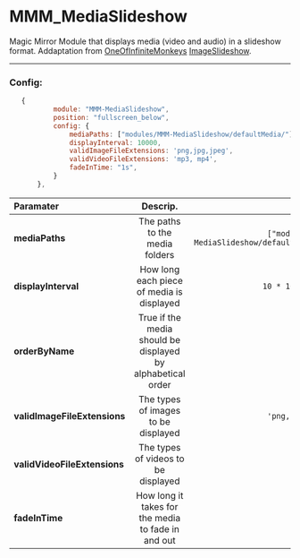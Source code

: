 # MMM_MediaSlideshow

 Magic Mirror Module that displays media (video and audio) in a slideshow format. Addaptation from [OneOfInfiniteMonkeys]() [ImageSlideshow](). 

---
 ### Config:
 ``` js
    {
			module: "MMM-MediaSlideshow",
			position: "fullscreen_below",
			config: {
				mediaPaths: ["modules/MMM-MediaSlideshow/defaultMedia/"],
                displayInterval: 10000,
				validImageFileExtensions: 'png,jpg,jpeg',
        		validVideoFileExtensions: 'mp3, mp4',
        		fadeInTime: "1s",
			}
		},
```
| Paramater | Descrip.  | Defaults |
|:--|:-:|--:|
| **mediaPaths** | The paths to the media folders |  ``` ["modules/MMM-MediaSlideshow/defaultMedia/"] ```|
| **displayInterval** | How long each piece of media is displayed| ``` 10 * 1000 (10s) ``` |
| **orderByName** | True if the media should be displayed by alphabetical order |``` true ```|
| **validImageFileExtensions** | The types of images to be displayed |``` 'png,jpg,jpeg' ```|
| **validVideoFileExtensions** | The types of videos to be displayed |``` 'mp3,mp4' ```|
| **fadeInTime** | How long it takes for the media to fade in and out |``` "2s" ```|